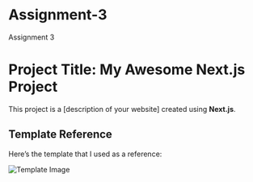 # Assignment-3
Assignment 3
# Project Title: My Awesome Next.js Project

This project is a [description of your website] created using **Next.js**.

## Template Reference

Here’s the template that I used as a reference:

![Template Image](https://html.design/wp-content/uploads/2019/04/seotime-free-html.png)


